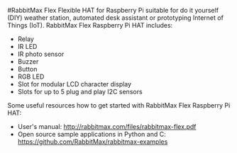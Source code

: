 <!--
---
name: RabbitMax Flex
class: board
type: infrared,relay,button,buzzer,led,sensors,lcd,uart
formfactor: HAT
manufacturer: Anavi
description: RabbitMax Flex is a Raspberry Pi HAT board for IoT with an IR transmitter and receiver, relay, button, buzzer, RGB LED,  5x cable slots for I2C sensors, and a slot for 16x2 LCD display module.
url: http://rabbitmax.com/
github: https://github.com/RabbitMax
schematic:
buy: https://www.indiegogo.com/projects/rabbitmax-flex-raspberry-pi-hat-for-iot
image: 'rabbitmax-flex.png'
pincount: 40
eeprom: yes
power:
  '1':
  '2':
ground:
  '6':
  '9':
  '14':
  '20':
  '25':
  '30':
  '34':
  '39':
pin:
  '3':
    mode: i2c
  '5':
    mode: i2c
  '7':
    name: LCD Display (RS)
  '11'
    name: IR LED
  '12'
    name: IR Receiver
  '13':
    name: LCD Display (Data 0)
  '15':
    name: LCD Display (Data 1)
  '19':
    name: LCD Display (Data 2)
  '21':
    name: LCD Display (Data 3)
  '23':
    name: Button
    mode: input
    active: low
  '27':
    mode: i2c
  '28':
    mode: i2c
  '29':
    name: Relay
  '31':
    name: Piezo Buzzer
  '33':
    name: RGB LED (blue)
  '35':
    name: RGB LED (green)
  '37':
    name: RGB LED (red)
  '40':
    name: LCD Display (E)
-->
#RabbitMax Flex
Flexible HAT for Raspberry Pi suitable for do it yourself (DIY) weather station, automated desk assistant or prototyping Internet of Things (IoT).
RabbitMax Flex Raspberry Pi HAT includes:

* Relay
* IR LED
* IR photo sensor
* Buzzer
* Button
* RGB LED
* Slot for modular LCD character display
* Slots for up to 5 plug and play I2C sensors

Some useful resources how to get started with RabbitMax Flex Raspberry Pi HAT:
* User's manual: http://rabbitmax.com/files/rabbitmax-flex.pdf
* Open source sample applications in Python and C: https://github.com/RabbitMax/rabbitmax-examples
